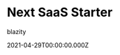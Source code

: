 ---
title: Next SaaS Starter
github: https://github.com/Blazity/next-saas-starter
demo: https://next-saas-starter-ashy.vercel.app/
license: MIT
author: blazity
author_link: ''
author_twitter: blazity
date: 2021-04-29T00:00:00.000Z
ssg:
  - Next
cms: null
css: null
category: null
description: >-
  Free Next.js responsive landing page template for SaaS products made using
  JAMStack architecture.Everything you need to build a great landing page /
  marketing website for your startup. Great SEO metrics, Green WebVitals,
  Performance, Clean & Pragmatic Codebase out of the box.
draft: true
publish_date: '2021-09-03T20:00:32Z'
update_date: '2022-08-16T17:08:35Z'
github_star: 362
github_fork: 91
---